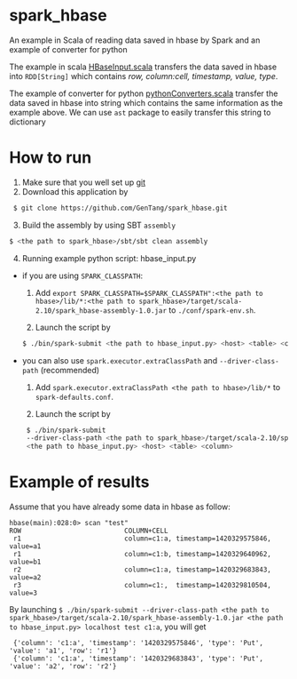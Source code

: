 spark_hbase
===========

An example in Scala of reading data saved in hbase by Spark and an example of converter for python

The example in scala [HBaseInput.scala](/src/main/scala/examples/HBaseInput.scala) transfers the data saved in hbase into `RDD[String]` which contains *row, column:cell, timestamp, value, type*. 

The example of converter for python [pythonConverters.scala](/src/main/scala/examples//pythonConverters.scala) transfer the data saved in hbase into string which contains the same information as the example above. We can use `ast` package to easily transfer this string to dictionary

How to run
=========
1. Make sure that you well set up [git](https://help.github.com/articles/set-up-git/#platform-linux)
2. Download this application by 

  ```bash
   $ git clone https://github.com/GenTang/spark_hbase.git
  ```

3. Build the assembly by using SBT `assembly`

  ```bash
  $ <the path to spark_hbase>/sbt/sbt clean assembly
  ```

4. Running example python script: hbase_input.py
  * if you are using `SPARK_CLASSPATH`:
     1. Add `export SPARK_CLASSPATH=$SPARK_CLASSPATH":<the path to hbase>/lib/*:<the path to spark_hbase>/target/scala-2.10/spark_hbase-assembly-1.0.jar` to `./conf/spark-env.sh`.
  
    2. Launch the script by 
      ```bash
      $ ./bin/spark-submit <the path to hbase_input.py> <host> <table> <column>
      ```

  * you can also use `spark.executor.extraClassPath` and `--driver-class-path` (recommended)
     1. Add `spark.executor.extraClassPath <the path to hbase>/lib/*` to `spark-defaults.conf`.

     2. Launch the script by
       ```bash
        $ ./bin/spark-submit 
        --driver-class-path <the path to spark_hbase>/target/scala-2.10/spark_hbase-assembly-1.0.jar
        <the path to hbase_input.py> <host> <table> <column>
       ```

Example of results
==================
Assume that you have already some data in hbase as follow:

    hbase(main):028:0> scan "test"
    ROW                          COLUMN+CELL
     r1                          column=c1:a, timestamp=1420329575846, value=a1
     r1                          column=c1:b, timestamp=1420329640962, value=b1
     r2                          column=c1:a, timestamp=1420329683843, value=a2
     r3                          column=c1:,  timestamp=1420329810504, value=3

By launching `$ ./bin/spark-submit --driver-class-path <the path to spark_hbase>/target/scala-2.10/spark_hbase-assembly-1.0.jar <the path to hbase_input.py> localhost test c1:a`, you will get 

     {'column': 'c1:a', 'timestamp': '1420329575846', 'type': 'Put', 'value': 'a1', 'row': 'r1'}
     {'column': 'c1:a', 'timestamp': '1420329683843', 'type': 'Put', 'value': 'a2', 'row': 'r2'}
